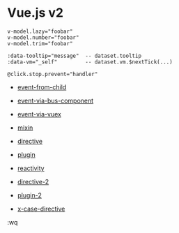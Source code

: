 # Vue.js v2

```
v-model.lazy="foobar"
v-model.number="foobar"
v-model.trim="foobar"
```

```
:data-tooltip="message"  -- dataset.tooltip
:data-vm="_self"         -- dataset.vm.$nextTick(...)
```

```
@click.stop.prevent="handler"
```

- [event-from-child](./event-from-child.html)
- [event-via-bus-component](./event-via-bus-component.html)
- [event-via-vuex](./event-via-vuex.html)



- [mixin](./mixin.html)
- [directive](./directive.html)
- [plugin](./plugin.html)
- [reactivity](./reactivity.html)



- [directive-2](./directive-2.html)
- [plugin-2](./plugin-2.html)



- [x-case-directive](./x-case-directive.md)

:wq